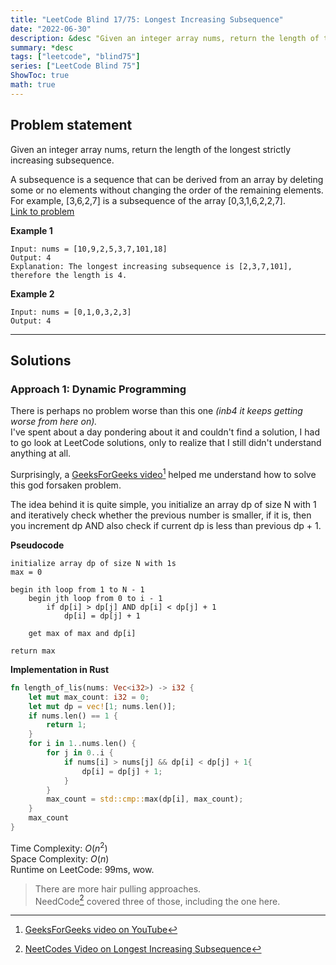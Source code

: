 ```yaml
---
title: "LeetCode Blind 17/75: Longest Increasing Subsequence"
date: "2022-06-30"
description: &desc "Given an integer array nums, return the length of the longest strictly increasing subsequence."
summary: *desc
tags: ["leetcode", "blind75"]
series: ["LeetCode Blind 75"]
ShowToc: true
math: true
---
```


## Problem statement

Given an integer array nums, return the length of the longest strictly increasing subsequence.

A subsequence is a sequence that can be derived from an array by deleting some or no elements without changing the order of the remaining elements. For example, [3,6,2,7] is a subsequence of the array [0,3,1,6,2,2,7].  
[Link to problem](https://leetcode.com/problems/longest-increasing-subsequence/)

**Example 1**

```
Input: nums = [10,9,2,5,3,7,101,18]
Output: 4
Explanation: The longest increasing subsequence is [2,3,7,101], therefore the length is 4.
```

**Example 2**

```
Input: nums = [0,1,0,3,2,3]
Output: 4
```

---

## Solutions

### Approach 1: Dynamic Programming

There is perhaps no problem worse than this one *(inb4 it keeps getting worse from here on).*  
I've spent about a day pondering about it and couldn't find a solution, I had to go look at
LeetCode solutions, only to realize that I still didn't understand anything at all.  

Surprisingly, a [GeeksForGeeks video](https://www.youtube.com/watch?v=Ns4LCeeOFS4)[^1] helped me understand how to solve
this god forsaken problem.  
[^1]: [GeeksForGeeks video on YouTube](https://www.youtube.com/watch?v=Ns4LCeeOFS4)

The idea behind it is quite simple, you initialize an array dp of size N with 1 and iteratively check
whether the previous number is smaller, if it is, then you increment dp AND also check if current
dp is less than previous dp + 1.

**Pseudocode**

```text
initialize array dp of size N with 1s
max = 0

begin ith loop from 1 to N - 1
    begin jth loop from 0 to i - 1
        if dp[i] > dp[j] AND dp[i] < dp[j] + 1
            dp[i] = dp[j] + 1
    
    get max of max and dp[i]

return max
```

**Implementation in Rust**

```rs
fn length_of_lis(nums: Vec<i32>) -> i32 {
    let mut max_count: i32 = 0;
    let mut dp = vec![1; nums.len()];
    if nums.len() == 1 {
        return 1;
    }
    for i in 1..nums.len() {
        for j in 0..i {
            if nums[i] > nums[j] && dp[i] < dp[j] + 1{
                dp[i] = dp[j] + 1;
            }
        }
        max_count = std::cmp::max(dp[i], max_count);
    }
    max_count
}
```

Time Complexity: $O(n^2)$  
Space Complexity: $O(n)$  
Runtime on LeetCode: $99$ms, wow.

> There are more hair pulling approaches.  
> NeedCode[^2] covered three of those, including the one here.  
[^2]: [NeetCodes Video on Longest Increasing Subsequence](https://www.youtube.com/watch?v=cjWnW0hdF1Y)
